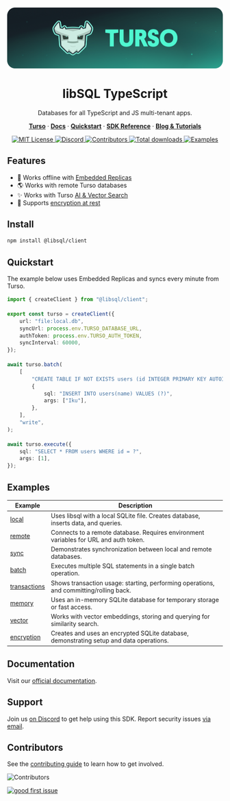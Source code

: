 <p align="center">
  <a href="https://tur.so/turso-ts">
    <picture>
      <img src="/.github/cover.png" alt="libSQL TypeScript" />
    </picture>
  </a>
  <h1 align="center">libSQL TypeScript</h1>
</p>

<p align="center">
  Databases for all TypeScript and JS multi-tenant apps.
</p>

<p align="center">
  <a href="https://tur.so/turso-ts"><strong>Turso</strong></a> ·
  <a href="https://docs.turso.tech"><strong>Docs</strong></a> ·
  <a href="https://docs.turso.tech/sdk/ts/quickstart"><strong>Quickstart</strong></a> ·
  <a href="https://docs.turso.tech/sdk/ts/reference"><strong>SDK Reference</strong></a> ·
  <a href="https://turso.tech/blog"><strong>Blog &amp; Tutorials</strong></a>
</p>

<p align="center">
  <a href="LICENSE">
    <picture>
      <img src="https://img.shields.io/github/license/tursodatabase/libsql-client-ts?color=0F624B" alt="MIT License" />
    </picture>
  </a>
  <a href="https://tur.so/discord-ts">
    <picture>
      <img src="https://img.shields.io/discord/933071162680958986?color=0F624B" alt="Discord" />
    </picture>
  </a>
  <a href="#contributors">
    <picture>
      <img src="https://img.shields.io/github/contributors/tursodatabase/libsql-client-ts?color=0F624B" alt="Contributors" />
    </picture>
  </a>
  <a href="https://packagist.org/packages/turso/libsql">
    <picture>
      <img src="https://img.shields.io/packagist/dt/turso/libsql?color=0F624B" alt="Total downloads" />
    </picture>
  </a>
  <a href="/examples">
    <picture>
      <img src="https://img.shields.io/badge/browse-examples-0F624B" alt="Examples" />
    </picture>
  </a>
</p>

## Features

-   🔌 Works offline with [Embedded Replicas](https://docs.turso.tech/features/embedded-replicas/introduction)
-   🌎 Works with remote Turso databases
-   ✨ Works with Turso [AI & Vector Search](https://docs.turso.tech/features/ai-and-embeddings)
-   🔐 Supports [encryption at rest](https://docs.turso.tech/libsql#encryption-at-rest)

## Install

```bash
npm install @libsql/client
```

## Quickstart

The example below uses Embedded Replicas and syncs every minute from Turso.

```ts
import { createClient } from "@libsql/client";

export const turso = createClient({
    url: "file:local.db",
    syncUrl: process.env.TURSO_DATABASE_URL,
    authToken: process.env.TURSO_AUTH_TOKEN,
    syncInterval: 60000,
});

await turso.batch(
    [
        "CREATE TABLE IF NOT EXISTS users (id INTEGER PRIMARY KEY AUTOINCREMENT, name TEXT)",
        {
            sql: "INSERT INTO users(name) VALUES (?)",
            args: ["Iku"],
        },
    ],
    "write",
);

await turso.execute({
    sql: "SELECT * FROM users WHERE id = ?",
    args: [1],
});
```

## Examples

| Example                               | Description                                                                             |
| ------------------------------------- | --------------------------------------------------------------------------------------- |
| [local](examples/local)               | Uses libsql with a local SQLite file. Creates database, inserts data, and queries.      |
| [remote](examples/remote)             | Connects to a remote database. Requires environment variables for URL and auth token.   |
| [sync](examples/sync)                 | Demonstrates synchronization between local and remote databases.                        |
| [batch](examples/batch)               | Executes multiple SQL statements in a single batch operation.                           |
| [transactions](examples/transactions) | Shows transaction usage: starting, performing operations, and committing/rolling back.  |
| [memory](examples/memory)             | Uses an in-memory SQLite database for temporary storage or fast access.                 |
| [vector](examples/vector)             | Works with vector embeddings, storing and querying for similarity search.               |
| [encryption](examples/encryption)     | Creates and uses an encrypted SQLite database, demonstrating setup and data operations. |

## Documentation

Visit our [official documentation](https://docs.turso.tech/sdk/kotlin).

## Support

Join us [on Discord](https://tur.so/discord-ts) to get help using this SDK. Report security issues [via email](mailto:security@turso.tech).

## Contributors

See the [contributing guide](CONTRIBUTING.md) to learn how to get involved.

![Contributors](https://contrib.nn.ci/api?repo=tursodatabase/libsql-client-ts)

<a href="https://github.com/tursodatabase/libsql-client-ts/issues?q=is%3Aopen+is%3Aissue+label%3A%22good+first+issue%22">
  <picture>
    <img src="https://img.shields.io/github/issues-search/tursodatabase/libsql-client-ts?label=good%20first%20issue&query=label%3A%22good%20first%20issue%22%20&color=0F624B" alt="good first issue" />
  </picture>
</a>
